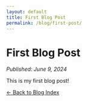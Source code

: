```yaml
---
layout: default
title: First Blog Post
permalink: /blog/first-post/
---
```


<div class="fluid-container">
    <div class="col-md-11">
        <h1>First Blog Post</h1>
        <p><em>Published: June 9, 2024</em></p>
        <div>
            <p>This is my first blog post!</p>
        </div>
        <p><a href="{{ '/blog/' | relative_url }}">← Back to Blog Index</a></p>
    </div>
</div>
